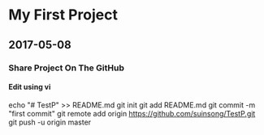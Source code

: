 # My First Project 

## 2017-05-08

### Share Project On The GitHub

#### Edit using vi




echo "# TestP" >> README.md
git init
git add README.md
git commit -m "first commit"
git remote add origin https://github.com/suinsong/TestP.git
git push -u origin master
